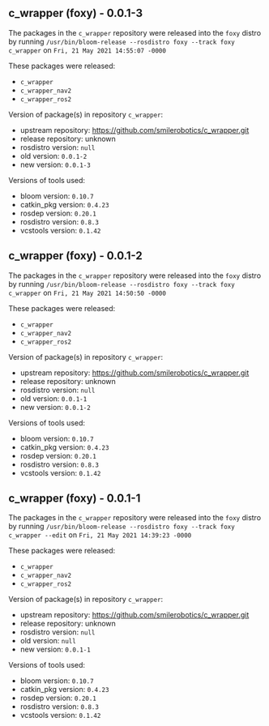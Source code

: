 ## c_wrapper (foxy) - 0.0.1-3

The packages in the `c_wrapper` repository were released into the `foxy` distro by running `/usr/bin/bloom-release --rosdistro foxy --track foxy c_wrapper` on `Fri, 21 May 2021 14:55:07 -0000`

These packages were released:
- `c_wrapper`
- `c_wrapper_nav2`
- `c_wrapper_ros2`

Version of package(s) in repository `c_wrapper`:

- upstream repository: https://github.com/smilerobotics/c_wrapper.git
- release repository: unknown
- rosdistro version: `null`
- old version: `0.0.1-2`
- new version: `0.0.1-3`

Versions of tools used:

- bloom version: `0.10.7`
- catkin_pkg version: `0.4.23`
- rosdep version: `0.20.1`
- rosdistro version: `0.8.3`
- vcstools version: `0.1.42`


## c_wrapper (foxy) - 0.0.1-2

The packages in the `c_wrapper` repository were released into the `foxy` distro by running `/usr/bin/bloom-release --rosdistro foxy --track foxy c_wrapper` on `Fri, 21 May 2021 14:50:50 -0000`

These packages were released:
- `c_wrapper`
- `c_wrapper_nav2`
- `c_wrapper_ros2`

Version of package(s) in repository `c_wrapper`:

- upstream repository: https://github.com/smilerobotics/c_wrapper.git
- release repository: unknown
- rosdistro version: `null`
- old version: `0.0.1-1`
- new version: `0.0.1-2`

Versions of tools used:

- bloom version: `0.10.7`
- catkin_pkg version: `0.4.23`
- rosdep version: `0.20.1`
- rosdistro version: `0.8.3`
- vcstools version: `0.1.42`


## c_wrapper (foxy) - 0.0.1-1

The packages in the `c_wrapper` repository were released into the `foxy` distro by running `/usr/bin/bloom-release --rosdistro foxy --track foxy c_wrapper --edit` on `Fri, 21 May 2021 14:39:23 -0000`

These packages were released:
- `c_wrapper`
- `c_wrapper_nav2`
- `c_wrapper_ros2`

Version of package(s) in repository `c_wrapper`:

- upstream repository: https://github.com/smilerobotics/c_wrapper.git
- release repository: unknown
- rosdistro version: `null`
- old version: `null`
- new version: `0.0.1-1`

Versions of tools used:

- bloom version: `0.10.7`
- catkin_pkg version: `0.4.23`
- rosdep version: `0.20.1`
- rosdistro version: `0.8.3`
- vcstools version: `0.1.42`


